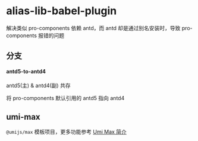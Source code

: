# alias-lib-babel-plugin

解决类似 pro-components 依赖 antd，而 antd 却是通过别名安装时，导致 pro-components 报错的问题

## 分支

#### antd5-to-antd4

antd5(主) & antd4(副) 共存

将 pro-components 默认引用的 antd5 指向 antd4

## umi-max

`@umijs/max` 模板项目，更多功能参考 [Umi Max 简介](https://umijs.org/docs/max/introduce)
